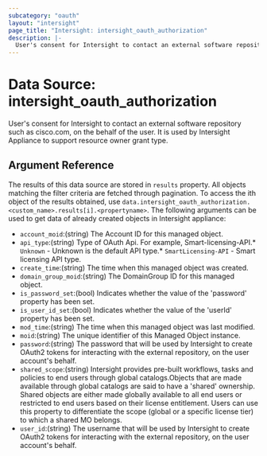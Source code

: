 ```yaml
---
subcategory: "oauth"
layout: "intersight"
page_title: "Intersight: intersight_oauth_authorization"
description: |-
  User's consent for Intersight to contact an external software repository such as cisco.com, on the behalf of the user. It is used by Intersight Appliance to support resource owner grant type.
---
```


# Data Source: intersight_oauth_authorization
User's consent for Intersight to contact an external software repository such as cisco.com, on the behalf of the user. It is used by Intersight Appliance to support resource owner grant type.
## Argument Reference
The results of this data source are stored in `results` property.
All objects matching the filter criteria are fetched through pagination.
To access the ith object of the results obtained, use `data.intersight_oauth_authorization.<custom_name>.results[i].<propertyname>`.
The following arguments can be used to get data of already created objects in Intersight appliance:
* `account_moid`:(string) The Account ID for this managed object. 
* `api_type`:(string) Type of OAuth Api. For example, Smart-licensing-API.* `Unknown` - Unknown is the default API type.* `SmartLicensing-API` - Smart licensing API type. 
* `create_time`:(string) The time when this managed object was created. 
* `domain_group_moid`:(string) The DomainGroup ID for this managed object. 
* `is_password_set`:(bool) Indicates whether the value of the 'password' property has been set. 
* `is_user_id_set`:(bool) Indicates whether the value of the 'userId' property has been set. 
* `mod_time`:(string) The time when this managed object was last modified. 
* `moid`:(string) The unique identifier of this Managed Object instance. 
* `password`:(string) The password that will be used by Intersight to create OAuth2 tokens for interacting with the external repository, on the user account's behalf. 
* `shared_scope`:(string) Intersight provides pre-built workflows, tasks and policies to end users through global catalogs.Objects that are made available through global catalogs are said to have a 'shared' ownership. Shared objects are either made globally available to all end users or restricted to end users based on their license entitlement. Users can use this property to differentiate the scope (global or a specific license tier) to which a shared MO belongs. 
* `user_id`:(string) The username that will be used by Intersight to create OAuth2 tokens for interacting with the external repository, on the user account's behalf. 
 